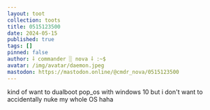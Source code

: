 ```yaml
---
layout: toot
collection: toots
title: 0515123500
date: 2024-05-15
published: true
tags: []
pinned: false
author: ⸸ commander ░ nova ⸸ :~$
avatar: /img/avatar/daemon.jpeg
mastodon: https://mastodon.online/@cmdr_nova/0515123500
---
```


kind of want to dualboot pop_os with windows 10 but i don't want to accidentally nuke my whole OS haha
